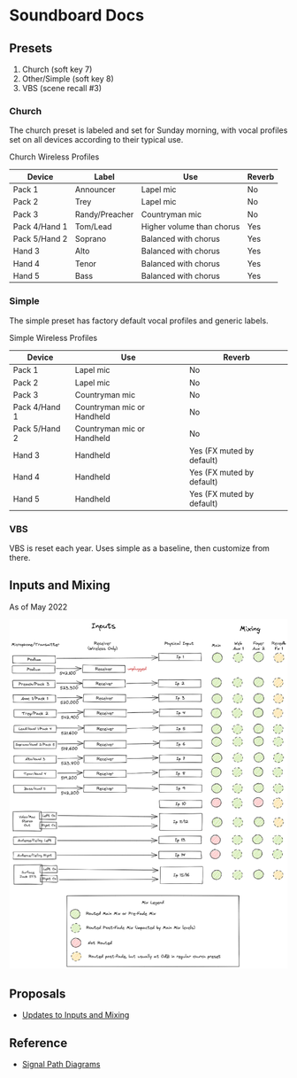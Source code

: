 # Soundboard Docs

## Presets

1. Church (soft key 7)
2. Other/Simple (soft key 8)
3. VBS (scene recall #3)

### Church

The church preset is labeled and set for Sunday morning, with vocal profiles set on all devices according to their typical use.

Church Wireless Profiles

| Device | Label | Use | Reverb |
| --- | --- | --- | --- |
| Pack 1 | Announcer | Lapel mic | No |
| Pack 2 | Trey | Lapel mic | No |
| Pack 3 | Randy/Preacher | Countryman mic | No |
| Pack 4/Hand 1 | Tom/Lead | Higher volume than chorus | Yes |
| Pack 5/Hand 2 | Soprano | Balanced with chorus | Yes |
| Hand 3 | Alto | Balanced with chorus | Yes |
| Hand 4 | Tenor | Balanced with chorus | Yes |
| Hand 5 | Bass | Balanced with chorus | Yes |

### Simple

The simple preset has factory default vocal profiles and generic labels.

Simple Wireless Profiles

| Device | Use | Reverb |
| --- | --- | --- |
| Pack 1 | Lapel mic | No |
| Pack 2 | Lapel mic | No |
| Pack 3 | Countryman mic | No |
| Pack 4/Hand 1 | Countryman mic or Handheld | No |
| Pack 5/Hand 2 | Countryman mic or Handheld | No |
| Hand 3 | Handheld | Yes (FX muted by default) |
| Hand 4 | Handheld | Yes (FX muted by default) |
| Hand 5 | Handheld | Yes (FX muted by default) |

### VBS

VBS is reset each year.  Uses simple as a baseline, then customize from there.

## Inputs and Mixing

As of May 2022

![Inputs and Mixing](img/inputs-and-mixing.excalidraw.png)

## Proposals

- [Updates to Inputs and Mixing](./proposed-updates.md)

## Reference

- [Signal Path Diagrams](https://support.allen-heath.com/hc/en-gb/articles/4402940459537-SQ-Basic-Signal-Path-Diagrams-Input-Group-LR-Aux-Matrix)
